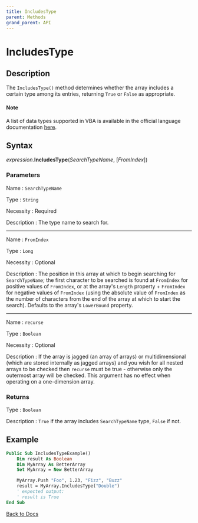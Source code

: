 ```yaml
---
title: IncludesType
parent: Methods
grand_parent: API
---
```


# IncludesType

## Description
The `IncludesType()` method determines whether the array includes a certain type among its entries, returning `True` or `False` as appropriate.

#### Note

A list of data types supported in VBA is available in the official language documentation [here](https://docs.microsoft.com/en-us/office/vba/language/reference/user-interface-help/data-type-summary).

## Syntax

*expression*.**IncludesType**(*SearchTypeName*, [*FromIndex*])

### Parameters

Name
: `SearchTypeName`

Type
: `String`

Necessity
: Required

Description
: The type name to search for.

---

Name
: `FromIndex`

Type
: `Long`

Necessity
: Optional

Description
: The position in this array at which to begin searching for `SearchTypeName`; the first character to be searched is found at `FromIndex` for positive values of `FromIndex`, or at the array's `Length` property + `FromIndex` for negative values of `FromIndex` (using the absolute value of `FromIndex` as the number of characters from the end of the array at which to start the search). Defaults to the array's `LowerBound` property.

---

Name
: `recurse`

Type
: `Boolean`

Necessity
: Optional

Description
: If the array is jagged (an array of arrays) or multidimensional (which are stored internally as jagged arrays) and you wish for all nested arrays to be checked then `recurse` must be true - otherwise only the outermost array will be checked. This argument has no effect when operating on a one-dimension array.


### Returns

Type
: `Boolean`

Description
: `True` if the array includes `SearchTypeName` type, `False` if not.

## Example

```vb
Public Sub IncludesTypeExample()
    Dim result As Boolean
    Dim MyArray As BetterArray
    Set MyArray = New BetterArray

    MyArray.Push "Foo", 1.23, "Fizz", "Buzz"
    result = MyArray.IncludesType("Double")
    ' expected output:
    ' result is True
End Sub
```



[Back to Docs](https://senipah.github.io/VBA-Better-Array/)
